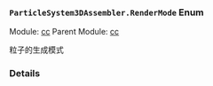 ### `ParticleSystem3DAssembler.RenderMode` Enum



Module: [cc](../modules/cc.md)
Parent Module: [cc](../modules/cc.md)


粒子的生成模式



### Details

